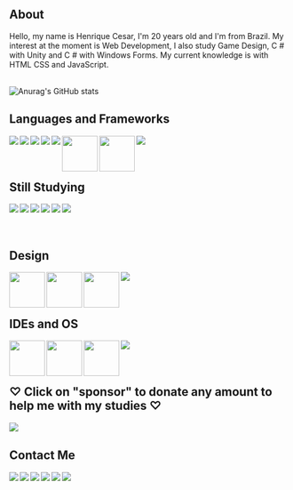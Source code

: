 ## About
Hello, my name is Henrique Cesar, I'm 20 years old and I'm from Brazil. My interest at the moment is Web Development, I also study Game Design, C # with Unity and C # with Windows Forms. My current knowledge is with HTML CSS and JavaScript.<br><br>

![Anurag's GitHub stats](https://github-readme-stats.vercel.app/api?username=rickkque&show_icons=false&theme=dark)<br>

## Languages and Frameworks
<p>
<img align="left" src="https://cdn.icon-icons.com/icons2/2107/PNG/64/file_type_html_icon_130541.png"/>
<img align="left" src="https://cdn.icon-icons.com/icons2/2107/PNG/64/file_type_css_icon_130661.png"/>
<img align="left" src="https://cdn.icon-icons.com/icons2/2108/PNG/64/javascript_icon_130900.png"/>
<img align="left" src="https://cdn.icon-icons.com/icons2/2107/PNG/64/file_type_node_icon_130301.png"/>
<img align="left" src="https://cdn.icon-icons.com/icons2/2415/PNG/64/npm_original_wordmark_logo_icon_146402.png"/>
<img align="left" height="64px" src="https://upload.wikimedia.org/wikipedia/commons/thumb/3/3f/Git_icon.svg/640px-Git_icon.svg.png"/>
<img align="left" height="64" src="https://upload.wikimedia.org/wikipedia/commons/4/46/Touchicon-180.png"/>
<img align="left" src="https://cdn.icon-icons.com/icons2/2415/PNG/64/bootstrap_plain_logo_icon_146619.png"/>
</p><br><br><br>

## Still Studying
<p>
<img align="left" src="https://cdn.icon-icons.com/icons2/2415/PNG/64/ruby_plain_logo_icon_146361.png"/>
<img align="left" src="https://cdn.icon-icons.com/icons2/2415/PNG/64/rails_plain_wordmark_logo_icon_146377.png"/>
<img align="left" src="https://cdn.icon-icons.com/icons2/2415/PNG/64/csharp_line_logo_icon_146579.png"/>
<img align="left" src="https://cdn.icon-icons.com/icons2/2415/PNG/64/electron_original_logo_icon_146538.png"/>
<img align="left" src="https://cdn.icon-icons.com/icons2/2107/PNG/64/file_type_mysql_icon_130379.png"/>
<img align="left" src="https://cdn.icon-icons.com/icons2/1495/PNG/64/unityeditoricon_103179.png"/>
</p><br><br><br>

## Design
<p>
<img align="left" height="64px" src="https://upload.wikimedia.org/wikipedia/commons/thumb/f/fb/Adobe_Illustrator_CC_icon.svg/512px-Adobe_Illustrator_CC_icon.svg.png"/>
<img align="left" height="64px" src="https://upload.wikimedia.org/wikipedia/commons/thumb/a/af/Adobe_Photoshop_CC_icon.svg/512px-Adobe_Photoshop_CC_icon.svg.png"/>
<img align="left" height="64px" src="https://upload.wikimedia.org/wikipedia/commons/thumb/3/33/Figma-logo.svg/400px-Figma-logo.svg.png"/>
<img align="left" src="https://cdn.icon-icons.com/icons2/2699/PNG/64/canva_logo_icon_168460.png"/>
</p><br><br><br>

## IDEs and OS
<p>
<img align="left" height="64px" src="https://upload.wikimedia.org/wikipedia/commons/thumb/9/9a/Visual_Studio_Code_1.35_icon.svg/512px-Visual_Studio_Code_1.35_icon.svg.png"/>
<img align="left" height="64px" src="https://upload.wikimedia.org/wikipedia/commons/thumb/5/59/Visual_Studio_Icon_2019.svg/512px-Visual_Studio_Icon_2019.svg.png"/>
<img align="left" height="64px" src="https://upload.wikimedia.org/wikipedia/commons/thumb/8/87/Arduino_Logo.svg/720px-Arduino_Logo.svg.png"/>
<img align="left" align="left" src="https://cdn.icon-icons.com/icons2/836/PNG/64/Windows_Phone_icon-icons.com_66782.png"/>
</p><br><br><br>

## ♡ Click on "sponsor" to donate any amount to help me with my studies ♡
[<img align="left" src="https://img.shields.io/badge/sponsor-30363D?style=for-the-badge&logo=GitHub-Sponsors&logoColor=#white"/>][donate]<br>

## Contact Me
[<img align="left" src="https://img.shields.io/badge/WhatsApp-25D366?style=for-the-badge&logo=whatsapp&logoColor=white"/>][whatsapp]
[<img align="left" src="https://img.shields.io/badge/Gmail-D14836?style=for-the-badge&logo=gmail&logoColor=white"/>][gmail]
[<img align="left" src="https://img.shields.io/badge/Instagram-E4405F?style=for-the-badge&logo=instagram&logoColor=white"/>][instagram]
[<img align="left" src="https://img.shields.io/badge/Twitter-1DA1F2?style=for-the-badge&logo=twitter&logoColor=white"/>][twitter]
[<img align="left" src="https://img.shields.io/badge/LinkedIn-0077B5?style=for-the-badge&logo=linkedin&logoColor=white"/>][linkedIn]
[<img align="left" src="https://img.shields.io/badge/Facebook-1877F2?style=for-the-badge&logo=facebook&logoColor=white"/>][facebook]

[donate]:https://nubank.com.br/pagar/1kvjqh/pZII7Fvb9u
[gmail]:https://mail.google.com/mail/u/0/#search/Contact+me+on+my+email%3A+rickkque%40gmail.com
[whatsapp]:http://api.whatsapp.com/send?phone=553592260481
[facebook]:https://www.facebook.com/henrique.cesar.96780/
[instagram]:https://www.instagram.com/rickkque/
[twitter]:https://twitter.com/rickkque
[linkedIn]:https://www.linkedin.com/in/rickkque
